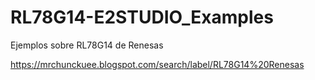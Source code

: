 # RL78G14-E2STUDIO_Examples

Ejemplos sobre RL78G14 de Renesas

https://mrchunckuee.blogspot.com/search/label/RL78G14%20Renesas 
